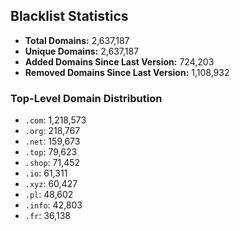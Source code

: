 ## Blacklist Statistics

- **Total Domains:** 2,637,187
- **Unique Domains:** 2,637,187
- **Added Domains Since Last Version:** 724,203
- **Removed Domains Since Last Version:** 1,108,932

### Top-Level Domain Distribution

-  `.com`: 1,218,573
-  `.org`: 218,767
-  `.net`: 159,673
-  `.top`: 79,623
-  `.shop`: 71,452
-  `.io`: 61,311
-  `.xyz`: 60,427
-  `.pl`: 48,602
-  `.info`: 42,803
-  `.fr`: 36,138

